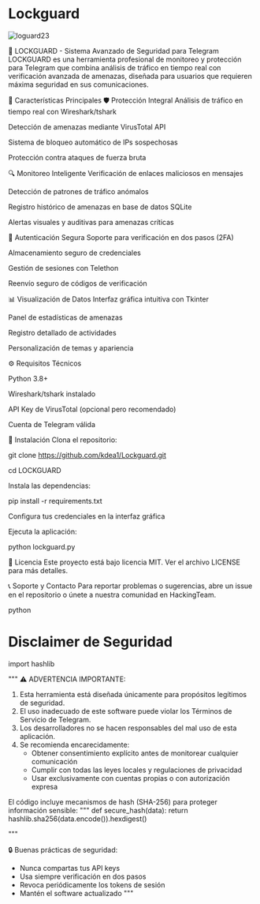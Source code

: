 # Lockguard

![loguard23](https://github.com/user-attachments/assets/906527d2-46d7-4dce-8de8-2c5bf7921e5d)


🔐 LOCKGUARD - Sistema Avanzado de Seguridad para Telegram
LOCKGUARD es una herramienta profesional de monitoreo y protección para Telegram que combina análisis de tráfico en tiempo real con verificación avanzada de amenazas, diseñada para usuarios que requieren máxima seguridad en sus comunicaciones.

🌟 Características Principales
🛡️ Protección Integral
Análisis de tráfico en tiempo real con Wireshark/tshark

Detección de amenazas mediante VirusTotal API

Sistema de bloqueo automático de IPs sospechosas

Protección contra ataques de fuerza bruta

🔍 Monitoreo Inteligente
Verificación de enlaces maliciosos en mensajes

Detección de patrones de tráfico anómalos

Registro histórico de amenazas en base de datos SQLite

Alertas visuales y auditivas para amenazas críticas

🔐 Autenticación Segura
Soporte para verificación en dos pasos (2FA)

Almacenamiento seguro de credenciales

Gestión de sesiones con Telethon

Reenvío seguro de códigos de verificación

📊 Visualización de Datos
Interfaz gráfica intuitiva con Tkinter

Panel de estadísticas de amenazas

Registro detallado de actividades

Personalización de temas y apariencia

⚙️ Requisitos Técnicos

Python 3.8+

Wireshark/tshark instalado

API Key de VirusTotal (opcional pero recomendado)

Cuenta de Telegram válida

🚀 Instalación
Clona el repositorio:


git clone https://github.com/kdea1/Lockguard.git


cd LOCKGUARD


Instala las dependencias:



pip install -r requirements.txt


Configura tus credenciales en la interfaz gráfica

Ejecuta la aplicación:



python lockguard.py

📜 Licencia
Este proyecto está bajo licencia MIT. Ver el archivo LICENSE para más detalles.


📞 Soporte y Contacto
Para reportar problemas o sugerencias, abre un issue en el repositorio o únete a nuestra comunidad en HackingTeam.


python
# Disclaimer de Seguridad
import hashlib


"""
⚠️ ADVERTENCIA IMPORTANTE:


1. Esta herramienta está diseñada únicamente para propósitos legítimos de seguridad.
2. El uso inadecuado de este software puede violar los Términos de Servicio de Telegram.
3. Los desarrolladores no se hacen responsables del mal uso de esta aplicación.
4. Se recomienda encarecidamente:
   - Obtener consentimiento explícito antes de monitorear cualquier comunicación
   - Cumplir con todas las leyes locales y regulaciones de privacidad
   - Usar exclusivamente con cuentas propias o con autorización expresa

El código incluye mecanismos de hash (SHA-256) para proteger información sensible:
"""
def secure_hash(data):
    return hashlib.sha256(data.encode()).hexdigest()

"""

🔒 Buenas prácticas de seguridad:
- Nunca compartas tus API keys
- Usa siempre verificación en dos pasos
- Revoca periódicamente los tokens de sesión
- Mantén el software actualizado
"""
